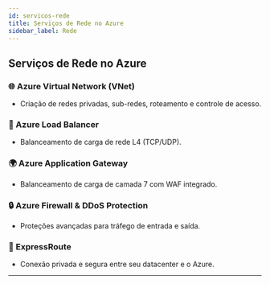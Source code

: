 ```yaml
---
id: servicos-rede
title: Serviços de Rede no Azure
sidebar_label: Rede
---
```


## Serviços de Rede no Azure

### 🌐 Azure Virtual Network (VNet)
- Criação de redes privadas, sub-redes, roteamento e controle de acesso.

### 🔁 Azure Load Balancer
- Balanceamento de carga de rede L4 (TCP/UDP).

### 🌍 Azure Application Gateway
- Balanceamento de carga de camada 7 com WAF integrado.

### 🔒 Azure Firewall & DDoS Protection
- Proteções avançadas para tráfego de entrada e saída.

### 📡 ExpressRoute
- Conexão privada e segura entre seu datacenter e o Azure.

---
